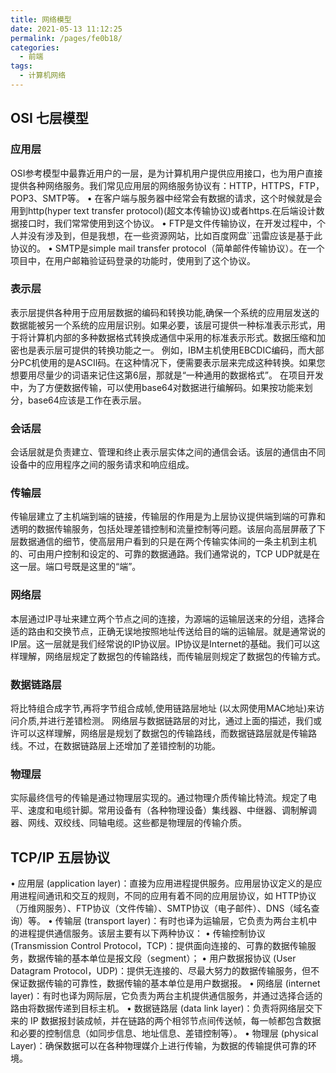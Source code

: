 ```yaml
---
title: 网络模型
date: 2021-05-13 11:12:25
permalink: /pages/fe0b18/
categories:
  - 前端
tags:
  - 计算机网络
---
```

## OSI 七层模型

### 应用层
OSI参考模型中最靠近用户的一层，是为计算机用户提供应用接口，也为用户直接提供各种网络服务。我们常见应用层的网络服务协议有：HTTP，HTTPS，FTP，POP3、SMTP等。
• 在客户端与服务器中经常会有数据的请求，这个时候就是会用到http(hyper text transfer protocol)(超文本传输协议)或者https.在后端设计数据接口时，我们常常使用到这个协议。
• FTP是文件传输协议，在开发过程中，个人并没有涉及到，但是我想，在一些资源网站，比如百度网盘``迅雷应该是基于此协议的。
• SMTP是simple mail transfer protocol（简单邮件传输协议）。在一个项目中，在用户邮箱验证码登录的功能时，使用到了这个协议。
### 表示层
表示层提供各种用于应用层数据的编码和转换功能,确保一个系统的应用层发送的数据能被另一个系统的应用层识别。如果必要，该层可提供一种标准表示形式，用于将计算机内部的多种数据格式转换成通信中采用的标准表示形式。数据压缩和加密也是表示层可提供的转换功能之一。
例如，IBM主机使用EBCDIC编码，而大部分PC机使用的是ASCII码。在这种情况下，便需要表示层来完成这种转换。如果您想要用尽量少的词语来记住这第6层，那就是“一种通用的数据格式”。
在项目开发中，为了方便数据传输，可以使用base64对数据进行编解码。如果按功能来划分，base64应该是工作在表示层。
### 会话层
会话层就是负责建立、管理和终止表示层实体之间的通信会话。该层的通信由不同设备中的应用程序之间的服务请求和响应组成。
### 传输层
传输层建立了主机端到端的链接，传输层的作用是为上层协议提供端到端的可靠和透明的数据传输服务，包括处理差错控制和流量控制等问题。该层向高层屏蔽了下层数据通信的细节，使高层用户看到的只是在两个传输实体间的一条主机到主机的、可由用户控制和设定的、可靠的数据通路。我们通常说的，TCP UDP就是在这一层。端口号既是这里的“端”。
### 网络层
本层通过IP寻址来建立两个节点之间的连接，为源端的运输层送来的分组，选择合适的路由和交换节点，正确无误地按照地址传送给目的端的运输层。就是通常说的IP层。这一层就是我们经常说的IP协议层。IP协议是Internet的基础。我们可以这样理解，网络层规定了数据包的传输路线，而传输层则规定了数据包的传输方式。
### 数据链路层
将比特组合成字节,再将字节组合成帧,使用链路层地址 (以太网使用MAC地址)来访问介质,并进行差错检测。
网络层与数据链路层的对比，通过上面的描述，我们或许可以这样理解，网络层是规划了数据包的传输路线，而数据链路层就是传输路线。不过，在数据链路层上还增加了差错控制的功能。
### 物理层
实际最终信号的传输是通过物理层实现的。通过物理介质传输比特流。规定了电平、速度和电缆针脚。常用设备有（各种物理设备）集线器、中继器、调制解调器、网线、双绞线、同轴电缆。这些都是物理层的传输介质。

## TCP/IP 五层协议
• 应用层 (application layer)：直接为应用进程提供服务。应用层协议定义的是应用进程间通讯和交互的规则，不同的应用有着不同的应用层协议，如 HTTP协议（万维网服务）、FTP协议（文件传输）、SMTP协议（电子邮件）、DNS（域名查询）等。
• 传输层 (transport layer)：有时也译为运输层，它负责为两台主机中的进程提供通信服务。该层主要有以下两种协议：
• 传输控制协议 (Transmission Control Protocol，TCP)：提供面向连接的、可靠的数据传输服务，数据传输的基本单位是报文段（segment）；
• 用户数据报协议 (User Datagram Protocol，UDP)：提供无连接的、尽最大努力的数据传输服务，但不保证数据传输的可靠性，数据传输的基本单位是用户数据报。
• 网络层 (internet layer)：有时也译为网际层，它负责为两台主机提供通信服务，并通过选择合适的路由将数据传递到目标主机。
• 数据链路层 (data link layer)：负责将网络层交下来的 IP 数据报封装成帧，并在链路的两个相邻节点间传送帧，每一帧都包含数据和必要的控制信息（如同步信息、地址信息、差错控制等）。
• 物理层 (physical Layer)：确保数据可以在各种物理媒介上进行传输，为数据的传输提供可靠的环境。
